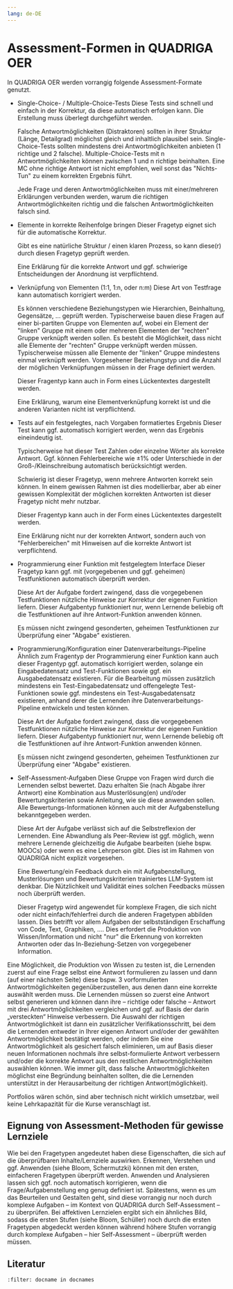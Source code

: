 ```yaml
---
lang: de-DE
---
```


# Assessment-Formen in QUADRIGA OER
In QUADRIGA OER werden vorrangig folgende Assessment-Formate genutzt.
- Single-Choice- / Multiple-Choice-Tests
    Diese Tests sind schnell und einfach in der Korrektur, da diese automatisch erfolgen kann. Die Erstellung muss überlegt durchgeführt werden.
    
    Falsche Antwortmöglichkeiten (Distraktoren) sollten in ihrer Struktur (Länge, Detailgrad) möglichst gleich und inhaltlich plausibel sein.
    Single-Choice-Tests sollten mindestens drei Antwortmöglichkeiten anbieten (1 richtige und 2 falsche). Multiple-Choice-Tests mit n Antwortmöglichkeiten können zwischen 1 und n richtige beinhalten. Eine MC ohne richtige Antwort ist nicht empfohlen, weil sonst das "Nichts-Tun" zu einem korrekten Ergebnis führt.
    
    Jede Frage und deren Antwortmöglichkeiten muss mit einer/mehreren Erklärungen verbunden werden, warum die richtigen Antwortmöglichkeiten richtig und die falschen Antwortmöglichkeiten falsch sind. 
- Elemente in korrekte Reihenfolge bringen
    Dieser Fragetyp eignet sich für die automatische Korrektur.
    
    Gibt es eine natürliche Struktur / einen klaren Prozess, so kann diese(r) durch diesen Fragetyp geprüft werden.
    
    Eine Erklärung für die korrekte Antwort und ggf. schwierige Entscheidungen der Anordnung ist verpflichtend.
- Verknüpfung von Elementen (1:1, 1:n, oder n:m)
    Diese Art von Testfrage kann automatisch korrigiert werden.
    
    Es können verschiedene Beziehungstypen wie Hierarchien, Beinhaltung, Gegensätze, … geprüft werden. Typischerweise bauen diese Fragen auf einer bi-partiten Gruppe von Elementen auf, wobei ein Element der "linken" Gruppe mit einem oder mehreren Elementen der "rechten" Gruppe verknüpft werden sollen. Es besteht die Möglichkeit, dass nicht alle Elemente der "rechten" Gruppe verknüpft werden müssen. Typischerweise müssen alle Elemente der "linken" Gruppe mindestens einmal verknüpft werden.
    Vorgesehener Beziehungstyp und die Anzahl der möglichen Verknüpfungen müssen in der Frage definiert werden.
    
    Dieser Fragentyp kann auch in Form eines Lückentextes dargestellt werden.
    
    Eine Erklärung, warum eine Elementverknüpfung korrekt ist und die anderen Varianten nicht ist verpflichtend.
- Tests auf ein festgelegtes, nach Vorgaben formatiertes Ergebnis
    Dieser Test kann ggf. automatisch korrigiert werden, wenn das Ergebnis eineindeutig ist.
    
    Typischerweise hat dieser Test Zahlen oder einzelne Wörter als korrekte Antwort. Ggf. können Fehlerbereiche wie ±1% oder Unterschiede in der Groß-/Kleinschreibung automatisch berücksichtigt werden.
    
    Schwierig ist dieser Fragetyp, wenn mehrere Antworten korrekt sein können. In einem gewissen Rahmen ist dies modellierbar, aber ab einer gewissen Komplexität der möglichen korrekten Antworten ist dieser Fragetyp nicht mehr nutzbar.
    
    Dieser Fragentyp kann auch in der Form eines Lückentextes dargestellt werden.
    
    Eine Erklärung nicht nur der korrekten Antwort, sondern auch von "Fehlerbereichen" mit Hinweisen auf die korrekte Antwort ist verpflichtend.

- Programmierung einer Funktion mit festgelegtem Interface
    Dieser Fragetyp kann ggf. mit (vorgegebenen und ggf. geheimen) Testfunktionen automatisch überprüft werden.
    
    Diese Art der Aufgabe fordert zwingend, dass die vorgegebenen Testfunktionen nützliche Hinweise zur Korrektur der eigenen Funktion liefern. Dieser Aufgabentyp funktioniert nur, wenn Lernende beliebig oft die Testfunktionen auf ihre Antwort-Funktion anwenden können.
    
    Es müssen nicht zwingend gesonderten, geheimen Testfunktionen zur Überprüfung einer "Abgabe" existieren.
- Programmierung/Konfiguration einer Datenverarbeitungs-Pipeline
    Ähnlich zum Fragentyp der Programmierung einer Funktion kann auch dieser Fragentyp ggf. automatisch korrigiert werden, solange ein Eingabedatensatz und Test-Funktionen sowie ggf. ein Ausgabedatensatz existieren.
    Für die Bearbeitung müssen zusätzlich mindestens ein Test-Eingabedatensatz und offengelegte Test-Funktionen sowie ggf. mindestens ein Test-Ausgabedatensatz existieren, anhand derer die Lernenden ihre Datenverarbeitungs-Pipeline entwickeln und testen können.
    
    Diese Art der Aufgabe fordert zwingend, dass die vorgegebenen Testfunktionen nützliche Hinweise zur Korrektur der eigenen Funktion liefern. Dieser Aufgabentyp funktioniert nur, wenn Lernende beliebig oft die Testfunktionen auf ihre Antwort-Funktion anwenden können.
    
    Es müssen nicht zwingend gesonderten, geheimen Testfunktionen zur Überprüfung einer "Abgabe" existieren.
- Self-Assessment-Aufgaben
    Diese Gruppe von Fragen wird durch die Lernenden selbst bewertet. Dazu erhalten Sie (nach Abgabe ihrer Antwort) eine Kombination aus Musterlösung(en) und/oder Bewertungskriterien sowie Anleitung, wie sie diese anwenden sollen. Alle Bewertungs-Informationen können auch mit der Aufgabenstellung bekanntgegeben werden.
    
    Diese Art der Aufgabe verlässt sich auf die Selbstreflexion der Lernenden. Eine Abwandlung als Peer-Review ist ggf. möglich, wenn mehrere Lernende gleichzeitig die Aufgabe bearbeiten (siehe bspw. MOOCs) oder wenn es eine Lehrperson gibt. Dies ist im Rahmen von QUADRIGA nicht explizit vorgesehen.
    
    Eine Bewertung/ein Feedback durch ein mit Aufgabenstellung, Musterlösungen und Bewertungskriterien trainiertes LLM-System ist denkbar. Die Nützlichkeit und Validität eines solchen Feedbacks müssen noch überprüft werden.
    
    Dieser Fragetyp wird angewendet für komplexe Fragen, die sich nicht oder nicht einfach/fehlerfrei durch die anderen Fragetypen abbilden lassen. Dies betrifft vor allem Aufgaben der selbstständigen Erschaffung von Code, Text, Graphiken, …. Dies erfordert die Produktion von Wissen/Information und nicht "nur" die Erkennung von korrekten Antworten oder das In-Beziehung-Setzen von vorgegebener Information.

Eine Möglichkeit, die Produktion von Wissen zu testen ist, die Lernenden zuerst auf eine Frage selbst eine Antwort formulieren zu lassen und dann (auf einer nächsten Seite) diese bspw. 3 vorformulierten Antwortmöglichkeiten gegenüberzustellen, aus denen dann eine korrekte auswählt werden muss. Die Lernenden müssen so zuerst eine Antwort selbst generieren und können dann ihre – richtige oder falsche – Antwort mit drei Antwortmöglichkeiten vergleichen und ggf. auf Basis der darin „versteckten“ Hinweise verbessern. Die Auswahl der richtigen Antwortmöglichkeit ist dann ein zusätzlicher Verifikationsschritt, bei dem die Lernenden entweder in Ihrer eigenen Antwort und/oder der gewählten Antwortmöglichkeit bestätigt werden, oder indem Sie eine Antwortmöglichkeit als gesichert falsch eliminieren, um auf Basis dieser neuen Informationen nochmals ihre selbst-formulierte Antwort verbessern und/oder die korrekte Antwort aus den restlichen Antwortmöglichkeiten auswählen können. Wie immer gilt, dass falsche Antwortmöglichkeiten möglichst eine Begründung beinhalten sollten, die die Lernenden unterstützt in der Herausarbeitung der richtigen Antwort(möglichkeit).

Portfolios wären schön, sind aber technisch nicht wirklich umsetzbar, weil keine Lehrkapazität für die Kurse veranschlagt ist.

## Eignung von Assessment-Methoden für gewisse Lernziele
Wie bei den Fragetypen angedeutet haben diese Eigenschaften, die sich auf die überprüfbaren Inhalte/Lernziele auswirken.
Erkennen, Verstehen und ggf. Anwenden (siehe Bloom, Schermutzki) können mit den ersten, einfacheren Fragetypen überprüft werden. Anwenden und Analysieren lassen sich ggf. noch automatisch korrigieren, wenn die Frage/Aufgabenstellung eng genug definiert ist. Spätestens, wenn es um das Beurteilen und Gestalten geht, sind diese vorrangig nur noch durch komplexe Aufgaben – im Kontext von QUADRIGA durch Self-Assessment – zu überprüfen.
Bei affektiven Lernzielen ergibt sich ein ähnliches Bild, sodass die ersten Stufen (siehe Bloom, Schüller) noch durch die ersten Fragetypen abgedeckt werden können während höhere Stufen vorrangig durch komplexe Aufgaben – hier Self-Assessment – überprüft werden müssen.







## Literatur
```{bibliography}
:filter: docname in docnames
```
